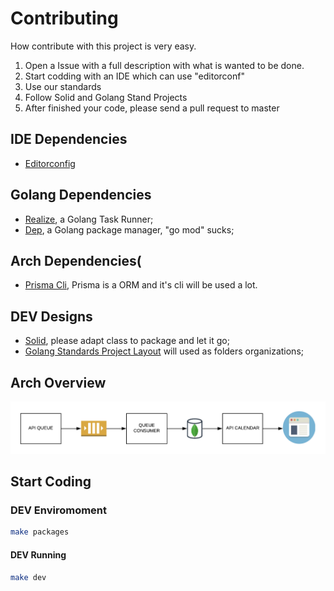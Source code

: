 # Contributing

How contribute with this project is very easy.

1. Open a Issue with a full description with what is wanted to be done.
2. Start codding with an IDE which can use "editorconf"
3. Use our standards
4. Follow Solid and Golang Stand Projects
5. After finished your code, please send a pull request to master

## IDE Dependencies

* [Editorconfig](https://editorconfig.org/)

## Golang Dependencies

* [Realize](https://github.com/oxequa/realize), a Golang Task Runner;
* [Dep](https://golang.github.io/dep/), a Golang package manager, "go mod" sucks;

## Arch Dependencies(

* [Prisma Cli](https://www.prisma.io), Prisma is a ORM and it's cli will be used a lot.

## DEV Designs

* [Solid](https://scotch.io/bar-talk/s-o-l-i-d-the-first-five-principles-of-object-oriented-design), please adapt class to package and let it go;
* [Golang Standards Project Layout](https://github.com/golang-standards/project-layout) will used as folders organizations;

## Arch Overview

![Arch](images/arch.png)

## Start Coding

### DEV Enviromoment

```sh
make packages
```

#### DEV Running

```sh
make dev
```
